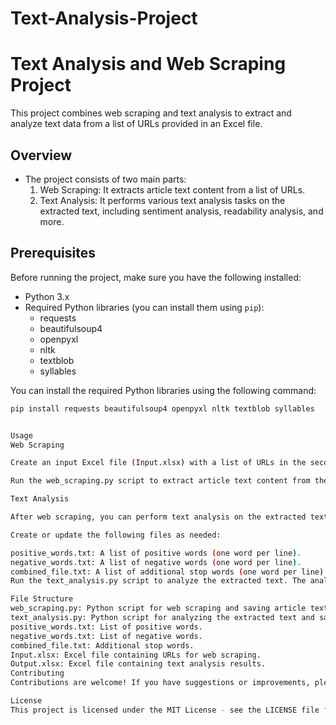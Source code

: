 # Text-Analysis-Project
# Text Analysis and Web Scraping Project

This project combines web scraping and text analysis to extract and analyze text data from a list of URLs provided in an Excel file.

## Overview

- The project consists of two main parts:
  1. Web Scraping: It extracts article text content from a list of URLs.
  2. Text Analysis: It performs various text analysis tasks on the extracted text, including sentiment analysis, readability analysis, and more.

## Prerequisites

Before running the project, make sure you have the following installed:

- Python 3.x
- Required Python libraries (you can install them using `pip`):
  - requests
  - beautifulsoup4
  - openpyxl
  - nltk
  - textblob
  - syllables

You can install the required Python libraries using the following command:

```bash
pip install requests beautifulsoup4 openpyxl nltk textblob syllables


Usage
Web Scraping

Create an input Excel file (Input.xlsx) with a list of URLs in the second column (Column B). The first column (Column A) can be used for unique URL IDs.

Run the web_scraping.py script to extract article text content from the provided URLs. The extracted text will be saved in separate text files named after the URL IDs.

Text Analysis

After web scraping, you can perform text analysis on the extracted text.

Create or update the following files as needed:

positive_words.txt: A list of positive words (one word per line).
negative_words.txt: A list of negative words (one word per line).
combined_file.txt: A list of additional stop words (one word per line).
Run the text_analysis.py script to analyze the extracted text. The analysis results will be saved in an output Excel file (Output.xlsx).

File Structure
web_scraping.py: Python script for web scraping and saving article text to text files.
text_analysis.py: Python script for analyzing the extracted text and saving results to an Excel file.
positive_words.txt: List of positive words.
negative_words.txt: List of negative words.
combined_file.txt: Additional stop words.
Input.xlsx: Excel file containing URLs for web scraping.
Output.xlsx: Excel file containing text analysis results.
Contributing
Contributions are welcome! If you have suggestions or improvements, please create a new issue or submit a pull request.

License
This project is licensed under the MIT License - see the LICENSE file for details.
